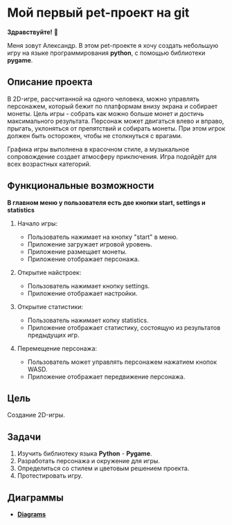 # Мой первый pet-проект на git
__Здравствуйте!__ :wave:

Меня зовут Александр. В этом pet-проекте я хочу создать небольшую игру на языке программирования __python__, с помощью библиотеки __pygame__. 
## Описание проекта
В 2D-игре, рассчитанной на одного человека, можно управлять персонажем, который бежит по платформам внизу экрана и собирает монеты. Цель игры - собрать как можно больше монет и достичь максимального результата.
Персонаж может двигаться влево и вправо, прыгать, уклоняться от препятствий и собирать монеты. При этом игрок должен быть осторожен, чтобы не столкнуться с врагами.

Графика игры выполнена в красочном стиле, а музыкальное сопровождение создает атмосферу приключения. Игра подойдёт для всех возрастных категорий.
## Функциональные возможности

__В главном меню у пользователя есть две кнопки start, settings и statistics__

1. Начало игры:
   - Пользователь нажимает на кнопку "start" в меню.
   - Приложение загружает игровой уровень.
   - Приложение размещает монеты.
   - Приложение отображает персонажа.

2. Открытие найстроек:
   - Пользователь нажимает кнопку settings.
   - Приложение отображает настройки.

3. Открытие статистики:
   - Пользователь нажимает копку statistics.
   - Приложение отображает статистику, состоящую из результатов предыдущих игр.

4. Перемещение персонажа:
   - Пользователь может управлять персонажем нажатием кнопок WASD.
   - Приложение отображает передвижение персонажа.

## Цель
Создание 2D-игры.
## Задачи
1. Изучить библиотеку языка __Python__ - __Pygame__.
2. Разработать персонажа и окружение для игры.
3. Определиться со стилем и цветовым решением проекта.
4. Протестировать игру.

## Диаграммы
* [**Diagrams**](docs/functions.md)